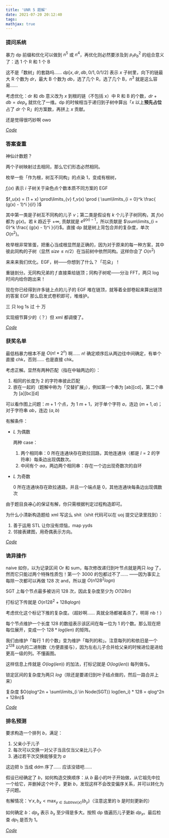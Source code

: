 ```yaml
---
title: 'UNR 5 题解'
date: 2021-07-20 20:12:40
tags: 
mathjax: true
---
```


### 提问系统

暴力 dp 前缀和优化可以做到 $n^5$ 或 $n^4$，再优化则必然要涉及到 $p_r p_b^2$ 的组合意义了：选 $1$ 个 R 和 $1$ 个 B

这不是「数树」的套路吗…… $dp[x, dr, db, 0/1, 0/1/2]$ 表示 $x$ 子树里，向下的链最大 R 个数为 $dr$，最大 B 个数为 $db$，选了几个 R，选了几个 B，$n^3$ 就是这么容易……

考虑优化：dr 和 db 意义改为 $x$ 到根的链（不包括 x）中 R 和 B 的个数，$dr + db = dep_x$ 就优化了一维。dp 的时候相当于递归到子树中算出「$x$ 以上**预先占位**占了 $dr$ 个 R」的方案数，再拼上 $x$ 贡献。

还是觉得很巧妙啊 owo

[$Code$](https://uoj.ac/submission/497899)

### 答案查重

神仙计数题？

两个子树映射过去相同，那么它们形态必然相同。

枚举一些「作为根，树互不同构」的点染 $1$，变成有根树，

$f_i(x)$ 表示 $i$ 子树关于染色点个数本质不同方案的 EGF

$f_u(x) = (1 + x) \prod\limits_{v} f_v(x) \prod ( \sum\limits_{i = 0}^k \frac{ (g(x) - 1)^i }{i!} )$

其中第一类是子树互不同构的儿子 $v$；第二类是假设有 $k$ 个儿子子树同构，其 $f(x)$ 都为 $g(x)$。若 $k$ 趋近于 $+\infty$, 贡献就是 $e^{g(x) - 1}$，所以贡献是 $\sum\limits_{i = 0}^k \frac{ (g(x) - 1)^i }{i!}$。直接 dp 就是树上背包合并的复杂度，单次 $O(n^2)$。

枚举根非常笨蛋，把重心当成根显然是正确的，因为对于原来的每一种方案，其中彼此同构的子树（显然 $size \leq n / 2$）在当前树中依然同构。这样你会了 $O(n^2)$

来来来我们优化。EGF，树——你想到了什么？「花朵」！

重链剖分。无同构兄弟的 $f$ 直接乘给链顶；同构子树呢——分治 FFT，两只 log 时间内给你跑出来！

现在你已经得到许多链上点的儿子的 EGF 堆在链顶，就等着全部卷起来算出链顶的答案 EGF
那么启发式卷积即可，堆维护。

三 只 log 1s 过 十 万

实现细节算少的（？）但 xml 都调傻了。

[$Code$](https://uoj.ac/submission/499151)

### 获奖名单

最低档暴力根本不是 $O(n! * 2^n)$ 啊…… $n!$ 确定顺序后从两边往中间确定，有单个直接 chk，否则…… 也是直接 chk。

考虑正解。显然有两种匹配（指在中轴两边的）：

1. 相同的长度为 $2$ 的字符串彼此匹配
2. 嵌在一起的（题解中称为「交替扩展」），例如第一个串为 [ab][cd]，第二个串为 [a][bc][d]

可以看作图上问题：$m + 1$ 个点，为 $1 ~ m + 1$，对于单个字符 $a$，连边 $(m + 1, a)$；对于字符串 $ab$，连边 $(a, b)$

有解条件：

- $L$ 为偶数

  两种 case：
    1. 两个相同串：$0$ 所在连通块存在欧拉回路，其他连通块（都是 $l = 2$ 的字符串）每条边出现偶数次。
    2. 中间有个 $aa$，两边两个相同串：存在一个边出现奇数次的自环

- $L$ 为奇数

  $0$ 所在连通块存在欧拉通路，并且一个端点是 $0$，其他连通块每条边出现偶数次

由于题目良~~凉~~心的保证有解，你只需根据判定过程构造即可。

为什么小清新构造题给 xml 写这么 shit（shit 代码可以在 uoj 提交记录里找到）：
1. 善于运用 STL 让你没有烦恼，map yyds
2. 邻接表建图，用奇偶表示方向。

[$Code$](https://uoj.ac/submission/498090)

### 诡异操作

naive 如你，以为记录区间 Or 和 sum，每次修改递归到叶节点就是两只 $log$ 了，然而它只能过两个特殊性质包！第一个 $3000$ 的包都过不了…… ——因为事实上每除一次都可以再做 $128$ 次 and，所以是 $O(n 128^2 logn)$

SGT 上每个节点最多被访问 $128$ 次，因此复杂度至少为 $O(128n)$

打标记下传就是 $O(n 128^2 + 128 qlogn)$

考虑优化这个标记下推的复杂度。（超妙啊…… 真就全场都被毒杀了，明哥 nb！）

每个节点维护一个长度 $128$ 的数组表示该区间在每一位为 $1$ 的个数。那么现在把每位展开，变成一个 $128 * log(len)$ 的矩阵。

我们由维护「每行 1 的个数」变为维护「每列的和」。注意每列的和依旧是一个 $2^{128}$ 以内的二进制数（方便直接与），因为左右儿子合并给父亲的时候进位是进给更高一级的列。不懂画图。

这样信息上传就是 $O(log(len))$ 的加法，打标记就是 $O(log(len))$ 每列做与。

锁定区间的复杂度为两只 $log$（除还是要递归到叶子结点做的，然后一路合并上来）

复杂度 $O(qlog^2n + \sum\limits_{i \in Node(SGT)} log(len_i) * 128 = qlog^2n + 128n)$

[$Code$](https://uoj.ac/submission/498908)

### 排名预测

要求构造一个排列 $b$，满足：
1. 父亲小于儿子
2. 每次可以交换一对父子当且仅当父亲比儿子小
3. 通过若干次交换能够变为 $a$

这边把 b 当成 ddm 序了…… 应该没错吧……

假设已经确定了 $b$，如何构造交换顺序：从 $b$ 最小的叶子开始做，从它祖先中拉一个给它，并删掉这个叶子，更新 $b$，发现这样不会改变偏序关系，并可以转化为子问题。

有解情况：$\forall x, b_x < \max_{y \in Subtree(x)} ( b_y )$（注意这里的 b 是时刻更新的）

如何确定 $b$：$dp_x$ 表示 $b_x$ 至少得是多大。按照 dp 值遍历儿子更新 $dp_x$。最后检查 $dp_1$ 是否为 $1$。

[$Code$](https://uoj.ac/submission/500647)